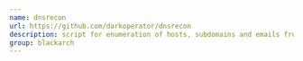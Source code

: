 ```yaml
---
name: dnsrecon
url: https://github.com/darkoperator/dnsrecon
description: script for enumeration of hosts, subdomains and emails from a given domain using google. URL : https://github.com/darkoperator/dnsrecon Groups : blackarch blackarch-recon
group: blackarch
---
```

